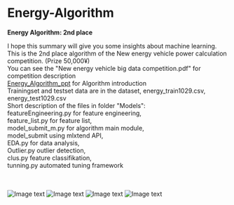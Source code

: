 # Energy-Algorithm
<b>Energy Algorithm: 2nd place</b>

I hope this summary will give you some insights about machine learning. <br/>
This is the 2nd place algorithm of the New energy vehicle power calculation competition. (Prize 50,000¥) <br/>
You can see the "New energy vehicle big data competition.pdf" for competition description <br/>
[Energy_Algorithm_ppt](https://github.com/XinjieInformatik/Energy-Algorithm/blob/master/runner-up%20presentation.pdf)
for Algorithm introduction <br/>
Trainingset and testset data are in the dataset, energy_train1029.csv, energy_test1029.csv <br/>
Short description of the files in folder "Models": <br/>
featureEngineering.py for feature engineering,  <br/>
feature_list.py for feature list,  <br/>
model_submit_m.py for algorithm main module,  <br/>
model_submit using mlxtend API,  <br/>
EDA.py for data analysis,  <br/>
Outlier.py outlier detection,  <br/>
clus.py feature classifikation,  <br/>
tunning.py automated tuning framework <br/><br/><br/>

![Image text](https://github.com/XinjieInformatik/Energy-Algorithm/blob/master/pic/features.PNG)
![Image text](https://github.com/XinjieInformatik/Energy-Algorithm/blob/master/pic/k-fold.PNG)
![Image text](https://github.com/XinjieInformatik/Energy-Algorithm/blob/master/pic/process.PNG) 
![Image text](https://github.com/XinjieInformatik/Energy-Algorithm/blob/master/pic/stack.PNG)

